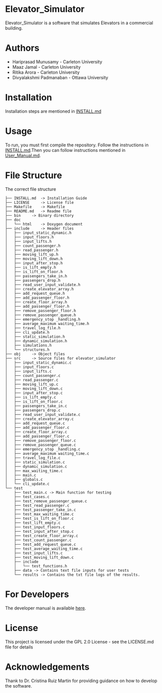 # Elevator_Simulator

Elevator_Simulator is a software that simulates Elevators in a commercial building.

# Authors

- Hariprasad Munusamy - Carleton University
- Maaz Jamal - Carleton University
- Ritika Arora - Carleton University
- Divyalakshmi Padmanaban - Ottawa University

# Installation

Installation steps are mentioned in [INSTALL.md](https://github.com/MaazJamal/elevator_simulator/blob/devel/INSTALL.md)

# Usage

To run, you must first compile the repository. Follow the instructions in [INSTALL.md](https://github.com/MaazJamal/elevator_simulator/blob/devel/INSTALL.md).Then you can follow instructions mentioned in
[User_Manual.md](https://github.com/MaazJamal/elevator_simulator/blob/devel/doc/User_Manual.md).

# File Structure

The correct file structure

```
├── INSTALL.md 	-> Installation Guide
├── LICENSE 	-> License file
├── Makefile 	-> Makefile
├── README.md 	-> Readme file
├── bin 	-> Binary directory
├── doc
│   └── html 	-> Doxygen document
├── include 	-> Header files
│   ├── input_static_dynamic.h
│   ├── input_floors.h
│   ├── input_lifts.h
│   ├── count_passenger.h
│   ├── read_passenger.h
│   ├── moving_lift_up.h
│   ├── moving_lift_down.h
│   ├── input_after_stop.h
│   ├── is_lift_empty.h
│   ├── is_lift_on_floor.h
│   ├── passengers_take_in.h
│   ├── passengers_drop.h
│   ├── read_user_input_validate.h
│   ├── create_elevator_array.h
│   ├── add_request_queue.h
│   ├── add_passenger_floor.h
│   ├── create_floor_array.h
│   ├── add_passenger_floor.h
│   ├── remove_passenger_floor.h
│   ├── remove_passenger_queue.h
│   ├── emergency_stop _handling.h
│   ├── average_maximum waiting_time.h
│   ├── travel_log_file.h
│   ├── cli_update.h
│   ├── static_simulation.h
│   ├── dynamic_simulation.h
│   ├── simulations.h
│   └── structures.h
├── obj 	-> Object files
├── src 	-> Source files for elevator_simulator
│   ├── input_static_dynamic.c
│   ├── input_floors.c
│   ├── input_lifts.c
│   ├── count_passenger.c
│   ├── read_passenger.c
│   ├── moving_lift_up.c
│   ├── moving_lift_down.c
│   ├── input_after_stop.c
│   ├── is_lift_empty.c
│   ├── is_lift_on_floor.c
│   ├── passengers_take_in.c
│   ├── passengers_drop.c
│   ├── read_user_input_validate.c
│   ├── create_elevator_array.c
│   ├── add_request_queue.c
│   ├── add_passenger_floor.c
│   ├── create_floor_array.c
│   ├── add_passenger_floor.c
│   ├── remove_passenger_floor.c
│   ├── remove_passenger_queue.c
│   ├── emergency_stop _handling.c
│   ├── average_maximum waiting_time.c
│   ├── travel_log_file.c
│   ├── static_simulation.c
│   ├── dynamic_simulation.c
│   ├── max_waiting_time.c
│   ├── main.c
│   ├── globals.c
│   └── cli_update.c
└── test
    ├── test_main.c	-> Main function for testing
    ├── test_cases.c
    ├── test_remove_passenger_queue.c
    ├── test_read_passenger.c
    ├── test_passenger_take_in.c
    ├── test_max_waiting_time.c
    ├── test_is_lift_on_floor.c
    ├── test_lift_empty.c
    ├── test_input_floors.c
    ├── test_input_after_stop.c
    ├── test_create_floor_array.c
    ├── test_count_passenger.c
    ├── test_add_request_queue.c
    ├── test_average_waiting_time.c
    ├── test_input_lifts.c
    ├── test_moving_lift_down.c
    ├── include
    │   └── test_functions.h
    ├── data -> Contains text file inputs for user tests
    └── results -> Contains the txt file logs of the results.

```

# For Developers

The developer manual is available [here](https://github.com/MaazJamal/elevator_simulator/blob/devel/doc/Developer_Manual.md).

# License

This project is licensed under the GPL 2.0 License - see the LICENSE.md file for details

# Acknowledgements

Thank to Dr. Cristina Ruiz Martin for providing guidance on how to develop the software.
